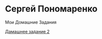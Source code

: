 

# Сергей Пономаренко

Мои Домашние Задания


[Дамашнее задание 2](http://web10.github.io/Practic2/ "Центрирование")
